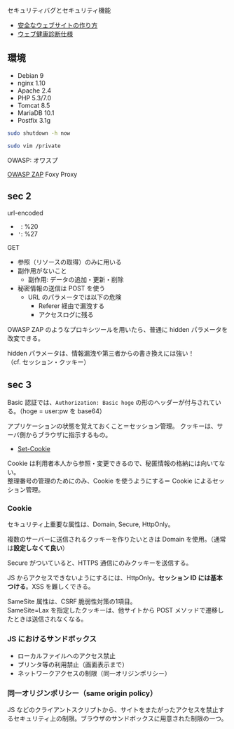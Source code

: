 セキュリティバグとセキュリティ機能

- [安全なウェブサイトの作り方](https://www.ipa.go.jp/security/vuln/websecurity.html)
- [ウェブ健康診断仕様](https://www.ipa.go.jp/files/000017319.pdf)

## 環境

- Debian 9
- nginx 1.10
- Apache 2.4
- PHP 5.3/7.0
- Tomcat 8.5
- MariaDB 10.1
- Postfix 3.1g

```sh
sudo shutdown -h now

sudo vim /private
```

OWASP: オワスプ

[OWASP ZAP](https://www.zaproxy.org/)
Foxy Proxy

## sec 2

url-encoded

- ` `: %20
- `'`: %27

GET

- 参照（リソースの取得）のみに用いる
- 副作用がないこと
  - 副作用: データの追加・更新・削除
- 秘密情報の送信は POST を使う
  - URL のパラメータでは以下の危険
    - Referer 経由で漏洩する
    - アクセスログに残る

OWASP ZAP のようなプロキシツールを用いたら、普通に hidden パラメータを改変できる。

hidden パラメータは、情報漏洩や第三者からの書き換えには強い！  
（cf. セッション・クッキー）

## sec 3

Basic 認証では、`Authorization: Basic hoge` の形のヘッダーが付与されている。（hoge = user:pw を base64）

アプリケーションの状態を覚えておくこと＝セッション管理。
クッキーは、サーバ側からブラウザに指示するもの。

- [Set-Cookie](https://developer.mozilla.org/ja/docs/Web/HTTP/Headers/Set-Cookie)

Cookie は利用者本人から参照・変更できるので、秘匿情報の格納には向いてない。  
整理番号の管理のためにのみ、Cookie を使うようにする＝ Cookie によるセッション管理。

### Cookie

セキュリティ上重要な属性は、Domain, Secure, HttpOnly。

複数のサーバーに送信されるクッキーを作りたいときは Domain を使用。（通常は**設定しなくて良い**）

Secure がついていると、HTTPS 通信にのみクッキーを送信する。

JS からアクセスできないようにするには、HttpOnly。**セッション ID には基本つける**。XSS を難しくできる。

SameSite 属性は、CSRF 脆弱性対策の1項目。  
SameSite=Lax を指定したクッキーは、他サイトから POST メソッドで遷移したときは送信されなくなる。

### JS におけるサンドボックス

- ローカルファイルへのアクセス禁止
- プリンタ等の利用禁止（画面表示まで）
- ネットワークアクセスの制限（同一オリジンポリシー）

### 同一オリジンポリシー（same origin policy）

JS などのクライアントスクリプトから、サイトをまたがったアクセスを禁止するセキュリティ上の制限。ブラウザのサンドボックスに用意された制限の一つ。
